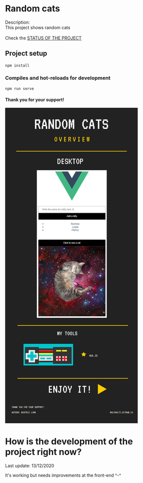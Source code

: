 # Random cats
Description:<br/>
This project shows random cats
<br/><br/>
Check the [STATUS OF THE PROJECT](#How-is-the-development-of-the-project-right-now)

## Project setup
```
npm install
```

### Compiles and hot-reloads for development
```
npm run serve
```

#### Thank you for your support!

<img src="src/assets/overview.png" />


# How is the development of the project right now?
Last update: 13/12/2020

It's working but needs improvements at the front-end ^-^